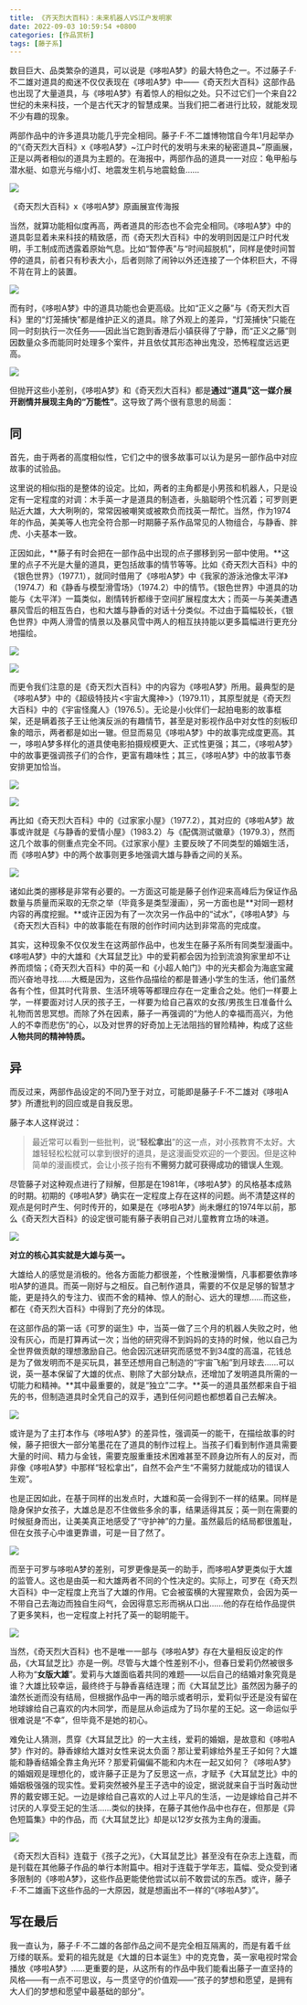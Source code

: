 ```yaml
---
title: 《齐天烈大百科》：未来机器人VS江户发明家
date: 2022-09-03 10:59:54 +0800
categories: [作品赏析]
tags: [藤子系]
---
```



数目巨大、品类繁杂的道具，可以说是《哆啦A梦》的最大特色之一。不过藤子·F·不二雄对道具的痴迷不仅仅表现在《哆啦A梦》中——《奇天烈大百科》这部作品也出现了大量道具，与《哆啦A梦》有着惊人的相似之处。只不过它们一个来自22世纪的未来科技，一个是古代天才的智慧成果。当我们把二者进行比较，就能发现不少有趣的现象。

两部作品中的许多道具功能几乎完全相同。藤子·F·不二雄博物馆自今年1月起举办的“《奇天烈大百科》x《哆啦A梦》~江户时代的发明与未来的秘密道具~”原画展，正是以两者相似的道具为主题的。在海报中，两部作品的道具一一对应：龟甲船与潜水艇、如意光与缩小灯、地震发生机与地震鲶鱼……

![](https://pic1.zhimg.com/80/v2-84279042066561a676cc4fbc133fb029_1440w.jpg?source=d16d100b)

《奇天烈大百科》x《哆啦A梦》原画展宣传海报

当然，就算功能相似度再高，两者道具的形态也不会完全相同。《哆啦A梦》中的道具彰显着未来科技的精致感，而《奇天烈大百科》中的发明则因是江户时代发明，手工制成而透露着原始气息。比如“暂停表”与“时间超脱机”，同样是使时间暂停的道具，前者只有秒表大小，后者则除了闹钟以外还连接了一个体积巨大，不得不背在背上的装置。

![](https://pic1.zhimg.com/80/v2-a6844047afd0afbc8d3e1d67ddbec42b_1440w.jpg?source=d16d100b)

而有时，《哆啦A梦》中的道具功能也会更高级。比如“正义之藤”与《奇天烈大百科》里的“灯笼捕快”都是维护正义的道具。除了外观上的差异，“灯笼捕快”只能在同一时刻执行一次任务——因此当它跑到香港后小镇获得了宁静，而“正义之藤”则因数量众多而能同时处理多个案件，并且依仗其形态神出鬼没，恐怖程度远远更高。

![](https://pica.zhimg.com/80/v2-db482275f5be75d79dc6e064038c6f61_1440w.jpg?source=d16d100b)

但抛开这些小差别，《哆啦A梦》和《奇天烈大百科》都是**通过“道具”这一媒介展开剧情并展现主角的“万能性”**。这导致了两个很有意思的局面：

## 同

首先，由于两者的高度相似性，它们之中的很多故事可以认为是另一部作品中对应故事的试验品。

这里说的相似指的是整体的设定。比如，两者的主角都是小男孩和机器人，只是设定有一定程度的对调：木手英一才是道具的制造者，头脑聪明个性沉着；可罗则更贴近大雄，大大咧咧的，常常因被嘲笑或被欺负而找英一帮忙。当然，作为1974年的作品，美美等人也完全符合那一时期藤子系作品常见的人物组合，与静香、胖虎、小夫基本一致。

正因如此，**藤子有时会把在一部作品中出现的点子挪移到另一部中使用。**这里的点子不光是大量的道具，更包括故事的情节等等。比如《奇天烈大百科》中的《银色世界》（1977.1），就同时借用了《哆啦A梦》中《我家的游泳池像太平洋》（1974.7）和《静香与模型滑雪场》（1974.2）中的情节。《银色世界》中道具的功能与《太平洋》一篇类似，剧情转折都缘于空间扩展程度太大；而英一与美美遭遇暴风雪后的相互告白，也和大雄与静香的对话十分类似。不过由于篇幅较长，《银色世界》中两人滑雪的情景以及暴风雪中两人的相互扶持能以更多篇幅进行更充分地描绘。

![](https://pica.zhimg.com/80/v2-291c6419a98581edee6bf5c6b606a43b_1440w.jpg?source=d16d100b)

![](https://picx.zhimg.com/80/v2-0203a36b2de07a394f76ebe546591228_1440w.jpg?source=d16d100b)

而更令我们注意的是《奇天烈大百科》中的内容为《哆啦A梦》所用。最典型的是《哆啦A梦》中的《超级特技片<宇宙大魔神>》（1979.11），其原型就是《奇天烈大百科》中的《宇宙怪魔人》（1976.5）。无论是小伙伴们一起拍电影的故事框架，还是瞒着孩子王让他演反派的有趣情节，甚至是对影视作品中对女性的刻板印象的暗示，两者都是如出一辙。但显而易见《哆啦A梦》中的故事完成度更高。其一，哆啦A梦多样化的道具使电影拍摄规模更大、正式性更强；其二，《哆啦A梦》中的故事更强调孩子们的合作，更富有趣味性；其三，《哆啦A梦》中的故事节奏安排更加恰当。

![](https://pic1.zhimg.com/80/v2-50fd1ffdccf22ebc4d76e001d5bc64f1_1440w.jpg?source=d16d100b)

![](https://pic1.zhimg.com/80/v2-d240b2ddc438cb6028416fa02666d489_1440w.jpg?source=d16d100b)

再比如《奇天烈大百科》中的《过家家小屋》（1977.2），其对应的《哆啦A梦》故事或许就是《与静香的爱情小屋》（1983.2）与《配偶测试徽章》（1979.3），然而这几个故事的侧重点完全不同。《过家家小屋》主要反映了不同类型的婚姻生活，而《哆啦A梦》中的两个故事则更多地强调大雄与静香之间的关系。

![](https://pica.zhimg.com/80/v2-3d62386f337a4b7ecc5ea31ab0188f6e_1440w.jpg?source=d16d100b)

诸如此类的挪移是非常有必要的。一方面这可能是藤子创作迎来高峰后为保证作品数量与质量而采取的无奈之举（毕竟多是类型漫画），另一方面也是**对同一题材内容的再度挖掘。**或许正因为有了一次次另一作品中的“试水”，《哆啦A梦》与《奇天烈大百科》中的故事能在有限的创作时间内达到非常高的完成度。

其实，这种现象不仅仅发生在这两部作品中，也发生在藤子系所有同类型漫画中。《哆啦A梦》中的大雄和《大耳鼠芝比》中的爱莉都会因为捡到流浪狗家里却不让养而烦恼；《奇天烈大百科》中的英一和《小超人帕门》中的光夫都会为海底宝藏而兴奋地寻找……大概是因为，这些作品描绘的都是普通小学生的生活，他们虽然各有个性，但其时代背景、生活环境等等都理应存在一定重合之处。他们一样要上学，一样要面对讨人厌的孩子王，一样要为给自己喜欢的女孩/男孩生日准备什么礼物而苦思冥想。而除了外在因素，藤子一再强调的“为他人的幸福而高兴，为他人的不幸而悲伤”的心，以及对世界的好奇加上无法阻挡的冒险精神，构成了这些**人物共同的精神特质。**

## 异

而反过来，两部作品设定的不同乃至于对立，可能即是藤子·F·不二雄对《哆啦A梦》所遭批判的回应或是自我反思。

藤子本人这样说过：

> 最近常可以看到一些批判，说“**轻松拿出**”的这一点，对小孩教育不太好。大雄轻轻松松就可以拿到很好的道具，是这漫画受欢迎的一个要因。但是这种简单的漫画模式，会让小孩子抱有**不需努力就可获得成功的错误人生观**。

尽管藤子对这种观点进行了辩解，但那是在1981年，《哆啦A梦》的风格基本成熟的时期。初期的《哆啦A梦》确实在一定程度上存在这样的问题。尚不清楚这样的观点是何时产生、何时传开的，如果是在《哆啦A梦》尚未爆红的1974年以前，那么《奇天烈大百科》的设定很可能有藤子表明自己对儿童教育立场的味道。

![](https://pic3.zhimg.com/80/v2-da12027f82902da214e578aea656652d_1440w.jpg?source=d16d100b)

**对立的核心其实就是大雄与英一。**

大雄给人的感觉是消极的。他各方面能力都很差，个性散漫懒惰，凡事都要依靠哆啦A梦的道具。而英一刚好与之相反。自己制作道具，需要的不仅是足够的智慧才能，更是持久的专注力、锲而不舍的精神、惊人的耐心、远大的理想……而这些，都在《奇天烈大百科》中得到了充分的体现。

在这部作品的第一话《可罗的诞生》中，当英一做了三个月的机器人失败之时，他没有灰心，而是打算再试一次；当他的研究得不到妈妈的支持的时候，他以自己为全世界做贡献的理想激励自己。他会因沉迷研究而感觉不到34度的高温，花钱总是为了做发明而不是买玩具，甚至还想用自己制造的“宇宙飞船”到月球去……可以说，英一基本保留了大雄的优点、剔除了大部分缺点，还增加了发明道具所需的一切能力和精神。**其中最重要的，就是“独立”二字。**英一的道具虽然都来自于祖先的书，但制造道具时全凭自己的双手，遇到任何问题也都想着自己去解决。

![](https://pic3.zhimg.com/80/v2-0c9bf04d392b6bac4e417473631e2565_1440w.jpg?source=d16d100b)

或许是为了主打本作与《哆啦A梦》的差异性，强调英一的能干，在描绘故事的时候，藤子把很大一部分笔墨花在了道具的制作过程上。当孩子们看到制作道具需要大量的时间、精力与金钱，需要克服重重技术困难甚至不顾身边所有人的反对，而非像《哆啦A梦》中那样“轻松拿出”，自然不会产生“不需努力就能成功的错误人生观”。

也是正因如此，在基于同样的出发点时，大雄和英一会得到不一样的结果。同样是隐身保护女孩子，大雄总是忍不住做些多余的事，结果适得其反；英一则在需要的时候挺身而出，让美美真正地感受了“守护神”的力量。虽然最后的结局都很羞耻，但在女孩子心中谁更靠谱，可是一目了然了。

![](https://pic3.zhimg.com/80/v2-315e065f03b437f28b62a9bd952068a4_1440w.jpg?source=d16d100b)

而至于可罗与哆啦A梦的差别，可罗更像是英一的助手，而哆啦A梦更类似于大雄的监管人。这也是由英一和大雄两者不同的个性决定的。实际上，可罗在《奇天烈大百科》中一定程度上充当了大雄的作用。它会被蛮横的大猩猩欺负，会因为英一不带自己去海边而独自生闷气，会因得意忘形而祸从口出……他的存在给作品提供了更多笑料，也一定程度上衬托了英一的聪明能干。

![](https://pica.zhimg.com/80/v2-f65c0f46a82336c7dec8d6325e5f473b_1440w.jpg?source=d16d100b)

当然，《奇天烈大百科》也不是唯一一部与《哆啦A梦》存在大量相反设定的作品，《大耳鼠芝比》亦是一例。尽管与大雄个性差别不小，但春日爱莉仍然被很多人称为“**女版大雄**”。爱莉与大雄面临着共同的难题——以后自己的结婚对象究竟是谁？大雄比较幸运，最终终于与静香喜结连理；而《大耳鼠芝比》虽然因为藤子的溘然长逝而没有结局，但根据作品中一再的暗示或者明示，爱莉似乎还是没有留在地球嫁给自己喜欢的内木同学，而是屈从命运成为了玛尔星的王妃。这一命运似乎很难说是“不幸”，但毕竟不是她的初心。

难免让人猜测，贯穿《大耳鼠芝比》的一大主线，爱莉的婚姻，是故意和《哆啦A梦》作对的。静香嫁给大雄对女性来说太负面？那让爱莉嫁给外星王子如何？大雄能和静香结婚全靠主角光环？那爱莉偏偏不能和内木在一起又如何？《哆啦A梦》的婚姻观是理想化的，或许藤子正是为了反思这一点，才赋予《大耳鼠芝比》中的婚姻极强强的现实性。爱莉突然被外星王子选中的设定，据说就来自于当时轰动世界的戴安娜王妃。一边是嫁给自己喜欢的人过上平凡的生活，一边是嫁给自己并不讨厌的人享受王妃的生活……类似的抉择，在藤子其他作品中也存在，但那是《异色短篇集》中的作品，而《大耳鼠芝比》却是以12岁女孩为主角的漫画。

![](https://picx.zhimg.com/80/v2-221b939563d3885d990987c0833ec986_1440w.jpg?source=d16d100b)

《奇天烈大百科》连载于《孩子之光》，《大耳鼠芝比》甚至没有在杂志上连载，而是刊载在其他藤子作品的单行本附篇中。相对于连载于学年志，篇幅、受众受到诸多限制的《哆啦A梦》，这些作品更能使他尝试以前不敢尝试的东西。或许，藤子·F·不二雄画下这些作品的一大原因，就是想画出不一样的“《哆啦A梦》”。

## 写在最后

我一直认为，藤子·F·不二雄的各部作品之间不是完全相互隔离的，而是有着千丝万缕的联系。爱莉的祖先就是《大雄的日本诞生》中的克克鲁，英一家电视时常会播放《哆啦A梦》……更重要的是，从这所有的作品中我们能看出藤子一直坚持的风格——有一点不可思议，与一贯坚守的价值观——“孩子的梦想和愿望，是拥有大人们的梦想和愿望中最基础的部分”。